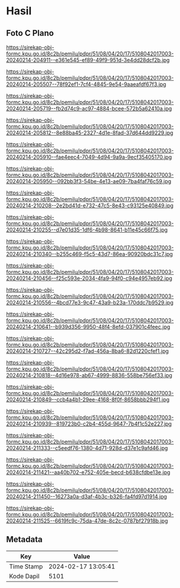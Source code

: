 # Hasil

## Foto C Plano

https://sirekap-obj-formc.kpu.go.id/8c2b/pemilu/pdpr/51/08/04/20/17/5108042017003-20240214-204911--e361e545-ef89-49f9-951d-3e4dd28dcf2b.jpg

https://sirekap-obj-formc.kpu.go.id/8c2b/pemilu/pdpr/51/08/04/20/17/5108042017003-20240214-205507--78f92ef1-7cf4-4845-9e54-9aaeafdf67f3.jpg

https://sirekap-obj-formc.kpu.go.id/8c2b/pemilu/pdpr/51/08/04/20/17/5108042017003-20240214-205719--fb2d74c9-ac97-4884-bcee-572b5a62410a.jpg

https://sirekap-obj-formc.kpu.go.id/8c2b/pemilu/pdpr/51/08/04/20/17/5108042017003-20240214-205812--8e88ba45-2327-4d1e-8fad-37d644dd9229.jpg

https://sirekap-obj-formc.kpu.go.id/8c2b/pemilu/pdpr/51/08/04/20/17/5108042017003-20240214-205910--fae4eec4-7049-4d94-9a9a-9ecf35405170.jpg

https://sirekap-obj-formc.kpu.go.id/8c2b/pemilu/pdpr/51/08/04/20/17/5108042017003-20240214-205950--092bb3f3-54be-4e13-ae09-7ba4faf76c59.jpg

https://sirekap-obj-formc.kpu.go.id/8c2b/pemilu/pdpr/51/08/04/20/17/5108042017003-20240214-210208--2e2bd41d-e732-47c5-8e43-c93125e40849.jpg

https://sirekap-obj-formc.kpu.go.id/8c2b/pemilu/pdpr/51/08/04/20/17/5108042017003-20240214-210255--d7e01d35-1df6-4b98-8641-b11e45c66f75.jpg

https://sirekap-obj-formc.kpu.go.id/8c2b/pemilu/pdpr/51/08/04/20/17/5108042017003-20240214-210340--b255c469-f5c5-43d7-86ea-90920bdc31c7.jpg

https://sirekap-obj-formc.kpu.go.id/8c2b/pemilu/pdpr/51/08/04/20/17/5108042017003-20240214-210456--f25c593e-2034-4fa9-94f0-c94e4957eb92.jpg

https://sirekap-obj-formc.kpu.go.id/8c2b/pemilu/pdpr/51/08/04/20/17/5108042017003-20240214-210556--4bcd77e3-9c47-43a9-b23a-170ddc7b9529.jpg

https://sirekap-obj-formc.kpu.go.id/8c2b/pemilu/pdpr/51/08/04/20/17/5108042017003-20240214-210641--b939d356-9950-48f4-8efd-037901c4feec.jpg

https://sirekap-obj-formc.kpu.go.id/8c2b/pemilu/pdpr/51/08/04/20/17/5108042017003-20240214-210727--42c295d2-f7ad-456a-8ba6-82d1220cfef1.jpg

https://sirekap-obj-formc.kpu.go.id/8c2b/pemilu/pdpr/51/08/04/20/17/5108042017003-20240214-210818--4d16e978-ab67-4999-8836-558be756ef33.jpg

https://sirekap-obj-formc.kpu.go.id/8c2b/pemilu/pdpr/51/08/04/20/17/5108042017003-20240214-210849--ccb4a4b1-29ee-4168-8f0f-8658bbb294f1.jpg

https://sirekap-obj-formc.kpu.go.id/8c2b/pemilu/pdpr/51/08/04/20/17/5108042017003-20240214-210939--819723b0-c2b4-455d-9647-7b4f1c52e227.jpg

https://sirekap-obj-formc.kpu.go.id/8c2b/pemilu/pdpr/51/08/04/20/17/5108042017003-20240214-211333--c5eedf76-1380-4d71-928d-d37e1c9afd46.jpg

https://sirekap-obj-formc.kpu.go.id/8c2b/pemilu/pdpr/51/08/04/20/17/5108042017003-20240214-211421--aa40b702-e752-405e-becd-b638cfdbe13e.jpg

https://sirekap-obj-formc.kpu.go.id/8c2b/pemilu/pdpr/51/08/04/20/17/5108042017003-20240214-211450--16273a0a-d3af-4b3c-b326-fa4fd97d1914.jpg

https://sirekap-obj-formc.kpu.go.id/8c2b/pemilu/pdpr/51/08/04/20/17/5108042017003-20240214-211525--6619fc9c-75da-47de-8c2c-0787bf27918b.jpg


## Metadata

| Key        | Value               |
| ---------- | ------------------- |
| Time Stamp | 2024-02-17 13:05:41 |
| Kode Dapil | 5101                |



